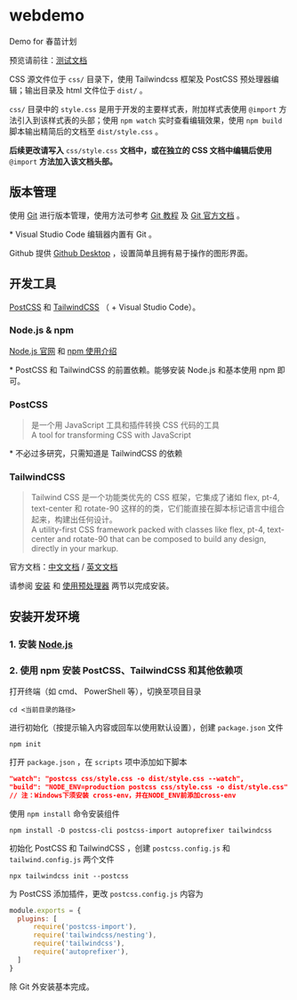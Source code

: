 # webdemo

Demo for 春苗计划

预览请前往：[测试文档](https://papewhit.github.io/webdemo/dist/ "网页预览")

CSS 源文件位于 `css/` 目录下，使用 Tailwindcss 框架及 PostCSS 预处理器编辑；输出目录及 html 文件位于 `dist/` 。

`css/` 目录中的 `style.css` 是用于开发的主要样式表，附加样式表使用 `@import` 方法引入到该样式表的头部；使用 `npm watch` 实时查看编辑效果，使用 `npm build` 脚本输出精简后的文档至 `dist/style.css` 。

**后续更改请写入** `css/style.css`  **文档中，或在独立的 CSS 文档中编辑后使用** `@import` **方法加入该文档头部。**


## 版本管理

使用 [Git](https://git-scm.com/) 进行版本管理，使用方法可参考 [Git 教程](https://www.runoob.com/git/git-tutorial.html) 及 [Git 官方文档](https://git-scm.com/docs) 。

\* Visual Studio Code 编辑器内置有 Git 。

Github 提供 [Github Desktop](https://desktop.github.com/) ，设置简单且拥有易于操作的图形界面。

## 开发工具

[PostCSS](https://www.postcss.com.cn/) 和 [TailwindCSS](https://tailwindcss.cn/) （ + Visual Studio Code）。

### Node.js &amp; npm

[Node.js 官网](https://nodejs.org/) 和 [npm 使用介绍](https://www.runoob.com/nodejs/nodejs-npm.html)

\* PostCSS 和 TailwindCSS 的前置依赖。能够安装 Node.js 和基本使用 npm 即可。

### PostCSS

> 是一个用 JavaScript 工具和插件转换 CSS 代码的工具  
> A tool for transforming CSS with JavaScript

\* 不必过多研究，只需知道是 TailwindCSS 的依赖

### TailwindCSS

> Tailwind CSS 是一个功能类优先的 CSS 框架，它集成了诸如 flex, pt-4, text-center 和 rotate-90 这样的的类，它们能直接在脚本标记语言中组合起来，构建出任何设计。  
> A utility-first CSS framework packed with classes like flex, pt-4, text-center and rotate-90 that can be composed to build any design, directly in your markup.

官方文档：[中文文档](https://tailwindcss.cn/docs) / [英文文档](https://tailwindcss.com/docs)

请参阅 [安装](https://www.tailwindcss.cn/docs/installation) 和 [使用预处理器](https://www.tailwindcss.cn/docs/using-with-preprocessors) 两节以完成安装。


## 安装开发环境

### 1. 安装 [Node.js](https://nodejs.org/)

### 2. 使用 npm 安装 PostCSS、TailwindCSS 和其他依赖项

打开终端（如 cmd、 PowerShell 等），切换至项目目录

``` shell
cd <当前目录的路径>
```

进行初始化（按提示输入内容或回车以使用默认设置），创建 `package.json` 文件

``` shell
npm init
```

打开 `package.json` ，在 `scripts` 项中添加如下脚本

``` json
"watch": "postcss css/style.css -o dist/style.css --watch",
"build": "NODE_ENV=production postcss css/style.css -o dist/style.css"
// 注：Windows下须安装 cross-env，并在NODE_ENV前添加cross-env
```

使用 `npm install` 命令安装组件

``` shell
npm install -D postcss-cli postcss-import autoprefixer tailwindcss
```

初始化 PostCSS 和 TailwindCSS ，创建 `postcss.config.js` 和 `tailwind.config.js` 两个文件

``` shell
npx tailwindcss init --postcss
```

为 PostCSS 添加插件，更改 `postcss.config.js` 内容为

``` js
module.exports = {
  plugins: [
      require('postcss-import'),
      require('tailwindcss/nesting'),
      require('tailwindcss'),
      require('autoprefixer'),
  ]
}
```

除 Git 外安装基本完成。


